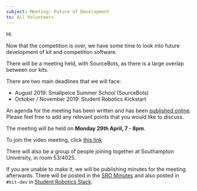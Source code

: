 ```yaml
---
subject: Meeting: Future of Development
to: All Volunteers
---
```


Hi

Now that the competition is over, we have some time to look into future development of kit and competition software. 

There will be a meeting held, with SourceBots, as there is a large overlap between our kits.

There are two main deadlines that we will face: 
- August 2019: Smallpeice Summer School (SourceBots)
- October / November 2019: Student Robotics Kickstart

An agenda for the meeting has been written and has been [published online][agenda]. Please feel free to add any relevant points that you would like to discuss.

The meeting will be held on **Monday 29th April, 7 - 8pm**.

To join the video meeting, click [this link][gmeet]

There will also be a group of people joining together at Southampton University, in room 53/4025.

If you are unable to make it, we will be publishing minutes for the meeting afterwards. There will be posted in the [SRO Minutes][sro-minutes] and also posted in `#kit-dev` in [Student Robotics Slack][slack].

[agenda]: https://hackmd.io/1zHBGaozQxyxJBvvoaeMVw
[gmeet]: https://meet.google.com/gqd-dpsg-eaa
[slack]: https://studentrobotics.slack.com/
[sro-minutes]: https://github.com/s-r-o/minutes/
